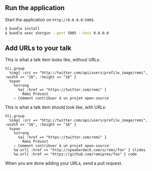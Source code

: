 ## Run the application

Start the application on `http://0.0.0.0:5005`.

```bash
$ bundle install
$ bundle exec shotgun --port 5005 --host 0.0.0.0
```

## Add URLs to your talk

This is what a talk item looks like, without URLs:

```haml
%li.group
  %img{ :src => "http://twitter.com/api/users/profile_image/remi", :width => "16", :height => "16" }
  %span
    %strong
      %a{ :href => "https://twitter.com/remi" }
        Rémi Prévost
    — Comment contribuer à un projet open-source
```

This is what a talk item should look like, with URLs:

```haml
%li.group
  %img{ :src => "http://twitter.com/api/users/profile_image/remi", :width => "16", :height => "16" }
  %span
    %strong
      %a{ :href => "https://twitter.com/remi" }
        Rémi Prévost
    — Comment contribuer à un projet open-source
    %a.url{ :href => "http://speakerdeck.com/u/remi/foo" } slides
    %a.url{ :href => "https://github.com/remiprev/foo" } code
```

When you are done adding your URLs, send a pull request.
